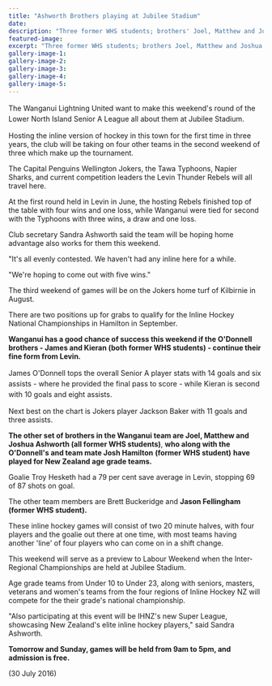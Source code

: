 ```yaml
---
title: "Ashworth Brothers playing at Jubilee Stadium"
date: 
description: "Three former WHS students; brothers' Joel, Matthew and Joshua Ashworth will be playing In-Line Hockey at Jubilee stadium this weekend in the Lower North Island Senior A League..."
featured-image: 
excerpt: "Three former WHS students; brothers Joel, Matthew and Joshua Ashworth will be playing In-Line Hockey at Jubilee stadium this weekend in the Lower North Island Senior A League"
gallery-image-1: 
gallery-image-2: 
gallery-image-3: 
gallery-image-4: 
gallery-image-5: 
---
```


<p><span style="line-height: 1.5;">The Wanganui Lightning United want to make this weekend's round of the Lower North Island Senior A League all about them at Jubilee Stadium.</span></p>
<p>Hosting the inline version of hockey in this town for the first time in three years, the club will be taking on four other teams in the second weekend of three which make up the tournament.</p>
<p>The Capital Penguins Wellington Jokers, the Tawa Typhoons, Napier Sharks, and current competition leaders the Levin Thunder Rebels will all travel here.</p>
<p>At the first round held in Levin in June, the hosting Rebels finished top of the table with four wins and one loss, while Wanganui were tied for second with the Typhoons with three wins, a draw and one loss.</p>
<p>Club secretary Sandra Ashworth said the team will be hoping home advantage also works for them this weekend.</p>
<p>"It's all evenly contested. We haven't had any inline here for a while.</p>
<p>"We're hoping to come out with five wins."</p>
<p>The third weekend of games will be on the Jokers home turf of Kilbirnie in August.</p>
<p>There are two positions up for grabs to qualify for the Inline Hockey National Championships in Hamilton in September.</p>
<p><strong>Wanganui has a good chance of success this weekend if the O'Donnell brothers - James and Kieran (both former WHS students) - continue their fine form from Levin.</strong></p>
<p><span style="line-height: 1.5;">James O'Donnell tops the overall Senior A player stats with 14 goals and six assists - where he provided the final pass to score - while Kieran is second with 10 goals and eight assists.</span></p>
<p>Next best on the chart is Jokers player Jackson Baker with 11 goals and three assists.</p>
<p><strong>The other set of brothers in the Wanganui team are Joel, Matthew and Joshua Ashworth<strong>&nbsp;(all former WHS students)</strong></strong>, <strong>who along with the O'Donnell's and team mate Josh Hamilton</strong> <strong>(former WHS student)</strong> <strong>have played for New Zealand age grade teams.</strong></p>
<p>Goalie Troy Hesketh had a 79 per cent save average in Levin, stopping 69 of 87 shots on goal.</p>
<p>The other team members are Brett Buckeridge and <strong>Jason Fellingham (former WHS student).</strong></p>
<p>These inline hockey games will consist of two 20 minute halves, with four players and the goalie out there at one time, with most teams having another 'line' of four players who can come on in a shift change.</p>
<p>This weekend will serve as a preview to Labour Weekend when the Inter-Regional Championships are held at Jubilee Stadium.</p>
<p>Age grade teams from Under 10 to Under 23, along with seniors, masters, veterans and women's teams from the four regions of Inline Hockey NZ will compete for the their grade's national championship.</p>
<p>"Also participating at this event will be IHNZ's new Super League, showcasing New Zealand's elite inline hockey players," said Sandra Ashworth.</p>
<p><strong>Tomorrow and Sunday, games will be held from 9am to 5pm, and admission is free.</strong></p>
<p>(30 July 2016)</p>

